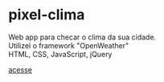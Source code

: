 # pixel-clima
Web app para checar o clima da sua cidade. </br>
Utilizei o framework "OpenWeather" </br>
HTML, CSS, JavaScript, jQuery

<a href="https://naaul.github.io/pixel-clima/">acesse</a>
